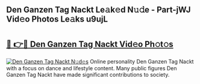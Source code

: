 ## Den Ganzen Tag Nackt Le𝚊k𝚎d N𝚞𝚍e - Part-jWJ Vid𝚎o Photos Le𝚊ks u9ujL

# <h2><a href="http://fb4fpij.evod.top/?m=Den+Ganzen+Tag+Nackt">🔗 👉🔴 Den Ganzen Tag Nackt Vid𝚎o Ph𝚘t𝚘s</a></h2>

[![Den Ganzen Tag Nackt N𝚞d𝚎s](https://i.imgur.com/8V9OHl7.gif)](http://fb4fpij.evod.top/?m=Den+Ganzen+Tag+Nackt)
Online personality Den Ganzen Tag Nackt with a focus on dance and lifestyle content. Many public figures Den Ganzen Tag Nackt have made significant contributions to society. 
